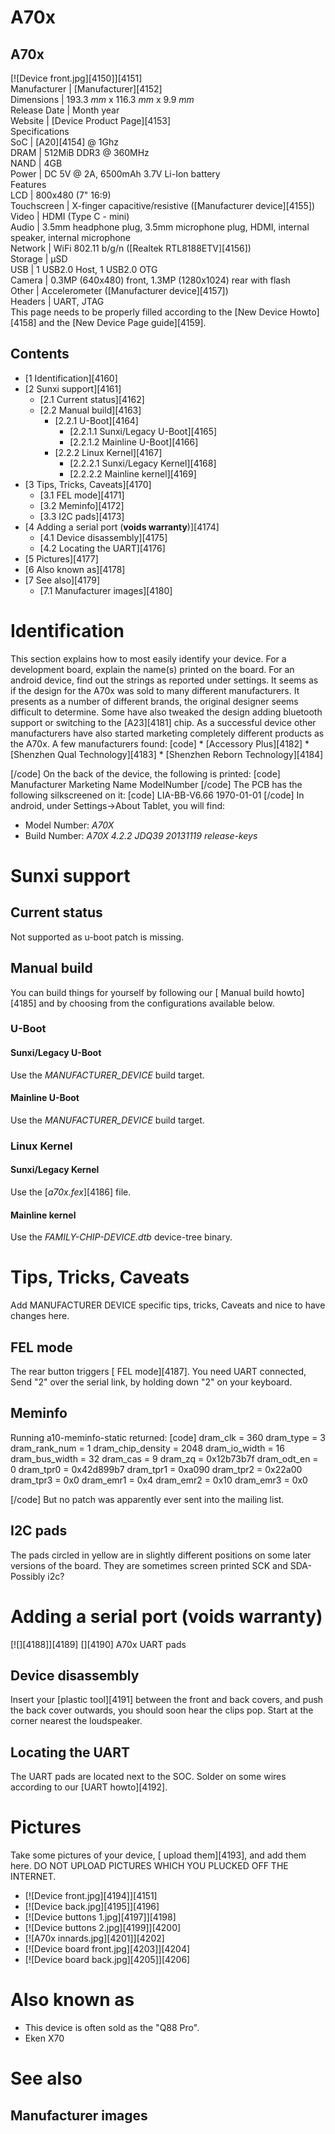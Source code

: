 # A70x
A70x  
---  
[![Device front.jpg][4150]][4151]  
Manufacturer |  [Manufacturer][4152]  
Dimensions |  193.3 _mm_ x 116.3 _mm_ x 9.9 _mm_  
Release Date |  Month year  
Website |  [Device Product Page][4153]  
Specifications   
SoC |  [A20][4154] @ 1Ghz   
DRAM |  512MiB DDR3 @ 360MHz   
NAND |  4GB   
Power |  DC 5V @ 2A, 6500mAh 3.7V Li-Ion battery   
Features   
LCD |  800x480 (7" 16:9)   
Touchscreen |  X-finger capacitive/resistive ([Manufacturer device][4155])   
Video |  HDMI (Type C - mini)   
Audio |  3.5mm headphone plug, 3.5mm microphone plug, HDMI, internal speaker, internal microphone   
Network |  WiFi 802.11 b/g/n ([Realtek RTL8188ETV][4156])   
Storage |  µSD   
USB |  1 USB2.0 Host, 1 USB2.0 OTG   
Camera |  0.3MP (640x480) front, 1.3MP (1280x1024) rear with flash   
Other |  Accelerometer ([Manufacturer device][4157])   
Headers |  UART, JTAG   
This page needs to be properly filled according to the [New Device Howto][4158] and the [New Device Page guide][4159].
## Contents
  * [1 Identification][4160]
  * [2 Sunxi support][4161]
    * [2.1 Current status][4162]
    * [2.2 Manual build][4163]
      * [2.2.1 U-Boot][4164]
        * [2.2.1.1 Sunxi/Legacy U-Boot][4165]
        * [2.2.1.2 Mainline U-Boot][4166]
      * [2.2.2 Linux Kernel][4167]
        * [2.2.2.1 Sunxi/Legacy Kernel][4168]
        * [2.2.2.2 Mainline kernel][4169]
  * [3 Tips, Tricks, Caveats][4170]
    * [3.1 FEL mode][4171]
    * [3.2 Meminfo][4172]
    * [3.3 I2C pads][4173]
  * [4 Adding a serial port (**voids warranty**)][4174]
    * [4.1 Device disassembly][4175]
    * [4.2 Locating the UART][4176]
  * [5 Pictures][4177]
  * [6 Also known as][4178]
  * [7 See also][4179]
    * [7.1 Manufacturer images][4180]

# Identification
This section explains how to most easily identify your device. For a development board, explain the name(s) printed on the board. For an android device, find out the strings as reported under settings.
It seems as if the design for the A70x was sold to many different manufacturers. It presents as a number of different brands, the original designer seems difficult to determine. Some have also tweaked the design adding bluetooth support or switching to the [A23][4181] chip. As a successful device other manufacturers have also started marketing completely different products as the A70x. 
A few manufacturers found: 
[code] 
    * [Accessory Plus][4182]
    * [Shenzhen Qual Technology][4183]
    * [Shenzhen Reborn Technology][4184]
    
[/code]
On the back of the device, the following is printed: 
[code] 
    Manufacturer Marketing Name
    ModelNumber
[/code]
The PCB has the following silkscreened on it: 
[code] 
    LIA-BB-V6.66
    1970-01-01
[/code]
In android, under Settings->About Tablet, you will find: 
  * Model Number: _A70X_
  * Build Number: _A70X 4.2.2 JDQ39 20131119 release-keys_

# Sunxi support
## Current status
Not supported as u-boot patch is missing. 
## Manual build
You can build things for yourself by following our [ Manual build howto][4185] and by choosing from the configurations available below. 
### U-Boot
#### Sunxi/Legacy U-Boot
Use the _MANUFACTURER_DEVICE_ build target. 
#### Mainline U-Boot
Use the _MANUFACTURER_DEVICE_ build target. 
### Linux Kernel
#### Sunxi/Legacy Kernel
Use the [_a70x.fex_][4186] file. 
#### Mainline kernel
Use the _FAMILY-CHIP-DEVICE.dtb_ device-tree binary. 
# Tips, Tricks, Caveats
Add MANUFACTURER DEVICE specific tips, tricks, Caveats and nice to have changes here.
## FEL mode
The rear button triggers [ FEL mode][4187]. 
You need UART connected, Send "2" over the serial link, by holding down "2" on your keyboard. 
## Meminfo
Running a10-meminfo-static returned: 
[code] 
    dram_clk          = 360
    dram_type         = 3
    dram_rank_num     = 1
    dram_chip_density = 2048
    dram_io_width     = 16
    dram_bus_width    = 32
    dram_cas          = 9
    dram_zq           = 0x12b73b7f
    dram_odt_en       = 0
    dram_tpr0         = 0x42d899b7
    dram_tpr1         = 0xa090
    dram_tpr2         = 0x22a00
    dram_tpr3         = 0x0
    dram_emr1         = 0x4
    dram_emr2         = 0x10
    dram_emr3         = 0x0
    
[/code]
But no patch was apparently ever sent into the mailing list. 
## I2C pads
The pads circled in yellow are in slightly different positions on some later versions of the board. They are sometimes screen printed SCK and SDA- Possibly i2c? 
# Adding a serial port (**voids warranty**)
[![][4188]][4189]
[][4190]
A70x UART pads
## Device disassembly
Insert your [plastic tool][4191] between the front and back covers, and push the back cover outwards, you should soon hear the clips pop. Start at the corner nearest the loudspeaker. 
## Locating the UART
The UART pads are located next to the SOC. Solder on some wires according to our [UART howto][4192]. 
# Pictures
Take some pictures of your device, [ upload them][4193], and add them here. DO NOT UPLOAD PICTURES WHICH YOU PLUCKED OFF THE INTERNET.
  * [![Device front.jpg][4194]][4151]
  * [![Device back.jpg][4195]][4196]
  * [![Device buttons 1.jpg][4197]][4198]
  * [![Device buttons 2.jpg][4199]][4200]
  * [![A70x innards.jpg][4201]][4202]
  * [![Device board front.jpg][4203]][4204]
  * [![Device board back.jpg][4205]][4206]

# Also known as
  * This device is often sold as the "Q88 Pro".
  * Eken X70

# See also
## Manufacturer images
